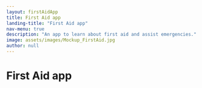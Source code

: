 ```yaml
---
layout: firstAidApp
title: First Aid app
landing-title: "First Aid app"
nav-menu: true
description: "An app to learn about first aid and assist emergencies."
image: assets/images/Mockup_FirstAid.jpg
author: null
---
```


<h1>First Aid app</h1>

